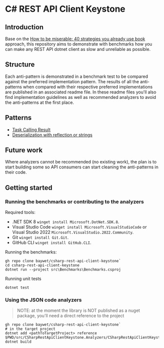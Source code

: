 # C# REST API Client Keystone

## Introduction

Base on the [How to be miserable: 40 strategies you already use book](https://www.randypaterson.com/books/how-to-be-miserable.html) approach, this repository aims to demonstrate with benchmarks how you can make any REST API dotnet client as slow and unreliable as possible.

## Structure

Each anti-pattern is demonstrated in a benchmark test to be compared against the preferred implementation pattern. The results of all the anti-patterns when compared with their respective preferred implementations are published in an associated readme file. In these readme files you'll also find implementation guidelines as well as recommended analyzers to avoid the anti-patterns at the first place.

## Patterns

- [Task Calling Result](./src/Benchmarks/CallingResult/)
- [Deserialization with reflection or strings](./src/Benchmarks/Deserialization/)

## Future work

Where analyzers cannot be recommended (no existing work), the plan is to start building some so API consumers can start cleaning the anti-patterns in their code.

## Getting started

### Running the benchmarks or contributing to the analyzers

Required tools:

- .NET SDK 8 `winget install Microsoft.DotNet.SDK.8`.
- Visual Studio Code `winget install Microsoft.VisualStudioCode` or Visual Studio 2022 `Microsoft.VisualStudio.2022.Community`.
- Git `winget install Git.Git`.
- GitHub CLI `winget install GitHub.CLI`.

Running the benchmarks:

```shell
gh repo clone baywet/csharp-rest-api-client-keystone`
cd csharp-rest-api-client-keystone
dotnet run --project src\Benchmarks\Benchmarks.csproj
```

Running unit tests

```shell
dotnet test
```

### Using the JSON code analyzers

> NOTE: at the moment the library is NOT published as a nuget package, you'll need a direct reference to the project

```shell
gh repo clone baywet/csharp-rest-api-client-keystone`
# in the target project
dotnet add <pathToTargetProject> reference $PWD/src/CSharpRestApiClientKeystone.Analyzers/CSharpRestApiClientKeystone.Analyzers.csproj
dotnet build
```
